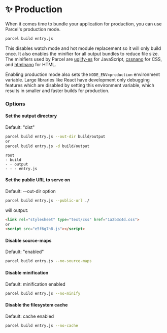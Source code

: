 # ✨ Production

When it comes time to bundle your application for production, you can use Parcel's production mode.

```bash
parcel build entry.js
```

This disables watch mode and hot module replacement so it will only build once. It also enables the minifier for all output bundles to reduce file size. The minifiers used by Parcel are [uglify-es](https://github.com/mishoo/UglifyJS2/tree/harmony) for JavaScript, [cssnano](http://cssnano.co) for CSS, and [htmlnano](https://github.com/posthtml/htmlnano) for HTML.

Enabling production mode also sets the `NODE_ENV=production` environment variable. Large libraries like React have development only debugging features which are disabled by setting this environment variable, which results in smaller and faster builds for production.


### Options

#### Set the output directory

Default: "dist"

```bash
parcel build entry.js --out-dir build/output
or
parcel build entry.js -d build/output
```

```base
root
- build
- - output
- - - entry.js
```

#### Set the public URL to serve on

Default: --out-dir option

```bash
parcel build entry.js --public-url ./
```

will output:

```html
<link rel="stylesheet" type="text/css" href="1a2b3c4d.css">
or
<script src="e5f6g7h8.js"></script>
```

#### Disable source-maps

Default: "enabled"

```bash
parcel build entry.js --no-source-maps
```

#### Disable minification

Default: minification enabled

```bash
parcel build entry.js --no-minify
```

#### Disable the filesystem cache
Default: cache enabled

```bash
parcel build entry.js --no-cache
```
